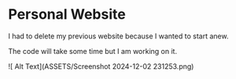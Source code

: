 # Personal Website

I had to delete my previous website because I wanted to start anew.

The code will take some time but I am working on it.



![ Alt Text](ASSETS/Screenshot 2024-12-02 231253.png)
